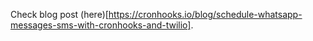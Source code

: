 Check blog post (here)[https://cronhooks.io/blog/schedule-whatsapp-messages-sms-with-cronhooks-and-twilio].